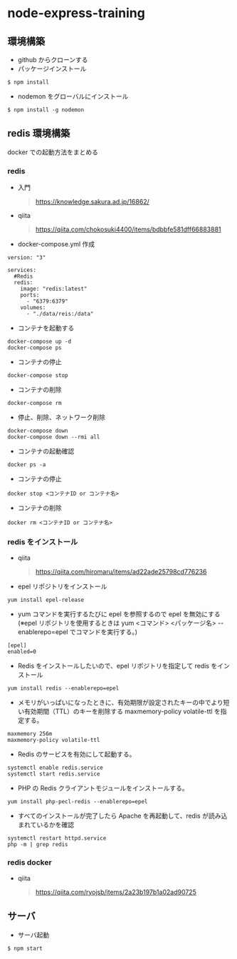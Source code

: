 # node-express-training

## 環境構築

- github からクローンする
- パッケージインストール

```
$ npm install
```

- nodemon をグローバルにインストール

```
$ npm install -g nodemon
```

## redis 環境構築

docker での起動方法をまとめる

### redis

- 入門

  > https://knowledge.sakura.ad.jp/16862/

- qiita

  > https://qiita.com/chokosuki4400/items/bdbbfe581dff66883881

- docker-compose.yml 作成

```
version: "3"

services:
  #Redis
  redis:
    image: "redis:latest"
    ports:
      - "6379:6379"
    volumes:
      - "./data/reis:/data"

```

- コンテナを起動する

```
docker-compose up -d
docker-compose ps
```

- コンテナの停止

```
docker-compose stop
```

- コンテナの削除

```
docker-compose rm
```

- 停止、削除、ネットワーク削除

```
docker-compose down
docker-compose down --rmi all
```

- コンテナの起動確認

```
docker ps -a
```

- コンテナの停止

```
docker stop <コンテナID or コンテナ名>
```

- コンテナの削除

```
docker rm <コンテナID or コンテナ名>
```

### redis をインストール

- qiita

  > https://qiita.com/hiromaru/items/ad22ade25798cd776236

- epel リポジトリをインストール

```
yum install epel-release
```

- yum コマンドを実行するたびに epel を参照するので epel を無効にする(※epel リポジトリを使用するときは yum <コマンド> <パッケージ名> --enablerepo=epel でコマンドを実行する。)

```
[epel]
enabled=0
```

- Redis をインストールしたいので、epel リポジトリを指定して redis をインストール

```
yum install redis --enablerepo=epel
```

- メモリがいっぱいになったときに、有効期限が設定されたキーの中でより短い有効期間（TTL）のキーを削除する maxmemory-policy volatile-ttl を指定する。

```
maxmemory 256m
maxmemory-policy volatile-ttl
```

- Redis のサービスを有効にして起動する。

```
systemctl enable redis.service
systemctl start redis.service
```

- PHP の Redis クライアントモジュールをインストールする。

```
yum install php-pecl-redis --enablerepo=epel
```

- すべてのインストールが完了したら Apache を再起動して、redis が読み込まれているかを確認

```
systemctl restart httpd.service
php -m | grep redis
```

### redis docker

- qiita
  > https://qiita.com/ryojsb/items/2a23b197b1a02ad90725

## サーバ

- サーバ起動

```
$ npm start
```
